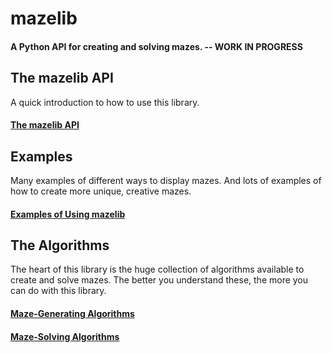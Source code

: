 # mazelib

#### A Python API for creating and solving mazes.  --  WORK IN PROGRESS

## The mazelib API

A quick introduction to how to use this library.

#### [The mazelib API](docs/API.md)


## Examples

Many examples of different ways to display mazes. And lots of examples of how to create more unique, creative mazes.

#### [Examples of Using mazelib](docs/EXAMPLES.md)


## The Algorithms

The heart of this library is the huge collection of algorithms available to create and solve mazes. The better you understand these, the more you can do with this library.

#### [Maze-Generating Algorithms](docs/MAZE_GEN_ALGOS.md)

#### [Maze-Solving Algorithms](docs/MAZE_SOLVE_ALGOS.md)

